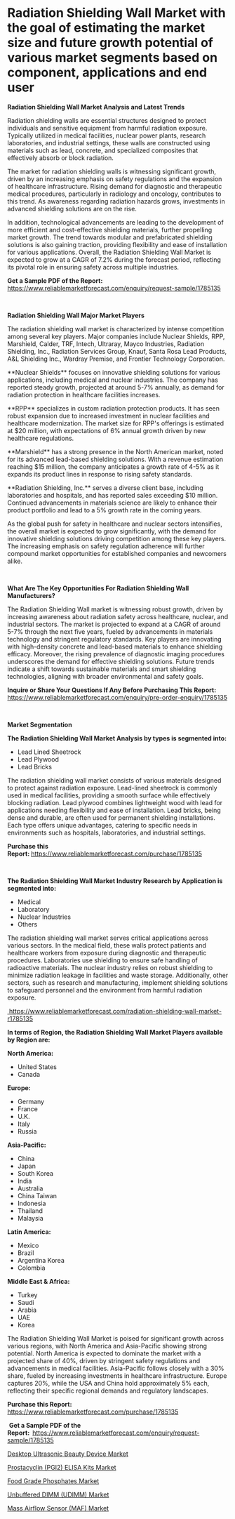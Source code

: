 <p><h1>Radiation Shielding Wall Market with the goal of estimating the market size and future growth potential of various market segments based on component, applications and end user</h1></p><p><strong>Radiation Shielding Wall Market Analysis and Latest Trends</strong></p>
<p><p>Radiation shielding walls are essential structures designed to protect individuals and sensitive equipment from harmful radiation exposure. Typically utilized in medical facilities, nuclear power plants, research laboratories, and industrial settings, these walls are constructed using materials such as lead, concrete, and specialized composites that effectively absorb or block radiation.</p><p>The market for radiation shielding walls is witnessing significant growth, driven by an increasing emphasis on safety regulations and the expansion of healthcare infrastructure. Rising demand for diagnostic and therapeutic medical procedures, particularly in radiology and oncology, contributes to this trend. As awareness regarding radiation hazards grows, investments in advanced shielding solutions are on the rise.</p><p>In addition, technological advancements are leading to the development of more efficient and cost-effective shielding materials, further propelling market growth. The trend towards modular and prefabricated shielding solutions is also gaining traction, providing flexibility and ease of installation for various applications. Overall, the Radiation Shielding Wall Market is expected to grow at a CAGR of 7.2% during the forecast period, reflecting its pivotal role in ensuring safety across multiple industries.</p></p>
<p><strong>Get a Sample PDF of the Report:&nbsp;</strong> <a href="https://www.reliablemarketforecast.com/enquiry/request-sample/1785135?utm_campaign=1129&utm_medium=2&utm_source=Github&utm_content=ia&utm_term=13102024&utm_id=radiation-shielding-wall">https://www.reliablemarketforecast.com/enquiry/request-sample/1785135</a></p>
<p>&nbsp;</p>
<p><strong>Radiation Shielding Wall Major Market Players</strong></p>
<p><p>The radiation shielding wall market is characterized by intense competition among several key players. Major companies include Nuclear Shields, RPP, Marshield, Calder, TRF, Intech, Ultraray, Mayco Industries, Radiation Shielding, Inc., Radiation Services Group, Knauf, Santa Rosa Lead Products, A&L Shielding Inc., Wardray Premise, and Frontier Technology Corporation.</p><p>**Nuclear Shields** focuses on innovative shielding solutions for various applications, including medical and nuclear industries. The company has reported steady growth, projected at around 5-7% annually, as demand for radiation protection in healthcare facilities increases.</p><p>**RPP** specializes in custom radiation protection products. It has seen robust expansion due to increased investment in nuclear facilities and healthcare modernization. The market size for RPP's offerings is estimated at $20 million, with expectations of 6% annual growth driven by new healthcare regulations.</p><p>**Marshield** has a strong presence in the North American market, noted for its advanced lead-based shielding solutions. With a revenue estimation reaching $15 million, the company anticipates a growth rate of 4-5% as it expands its product lines in response to rising safety standards.</p><p>**Radiation Shielding, Inc.** serves a diverse client base, including laboratories and hospitals, and has reported sales exceeding $10 million. Continued advancements in materials science are likely to enhance their product portfolio and lead to a 5% growth rate in the coming years.</p><p>As the global push for safety in healthcare and nuclear sectors intensifies, the overall market is expected to grow significantly, with the demand for innovative shielding solutions driving competition among these key players. The increasing emphasis on safety regulation adherence will further compound market opportunities for established companies and newcomers alike.</p></p>
<p>&nbsp;</p>
<p><strong>What Are The Key Opportunities For Radiation Shielding Wall Manufacturers?</strong></p>
<p><p>The Radiation Shielding Wall market is witnessing robust growth, driven by increasing awareness about radiation safety across healthcare, nuclear, and industrial sectors. The market is projected to expand at a CAGR of around 5-7% through the next five years, fueled by advancements in materials technology and stringent regulatory standards. Key players are innovating with high-density concrete and lead-based materials to enhance shielding efficacy. Moreover, the rising prevalence of diagnostic imaging procedures underscores the demand for effective shielding solutions. Future trends indicate a shift towards sustainable materials and smart shielding technologies, aligning with broader environmental and safety goals.</p></p>
<p><strong>Inquire or Share Your Questions If Any Before Purchasing This Report:</strong> <a href="https://www.reliablemarketforecast.com/enquiry/pre-order-enquiry/1785135?utm_campaign=1129&utm_medium=2&utm_source=Github&utm_content=ia&utm_term=13102024&utm_id=radiation-shielding-wall">https://www.reliablemarketforecast.com/enquiry/pre-order-enquiry/1785135</a></p>
<p>&nbsp;</p>
<p><strong>Market Segmentation</strong></p>
<p><strong>The Radiation Shielding Wall Market Analysis by types is segmented into:</strong></p>
<p><ul><li>Lead Lined Sheetrock</li><li>Lead Plywood</li><li>Lead Bricks</li></ul></p>
<p><p>The radiation shielding wall market consists of various materials designed to protect against radiation exposure. Lead-lined sheetrock is commonly used in medical facilities, providing a smooth surface while effectively blocking radiation. Lead plywood combines lightweight wood with lead for applications needing flexibility and ease of installation. Lead bricks, being dense and durable, are often used for permanent shielding installations. Each type offers unique advantages, catering to specific needs in environments such as hospitals, laboratories, and industrial settings.</p></p>
<p><strong>Purchase this Report:&nbsp;</strong><a href="https://www.reliablemarketforecast.com/purchase/1785135?utm_campaign=1129&utm_medium=2&utm_source=Github&utm_content=ia&utm_term=13102024&utm_id=radiation-shielding-wall">https://www.reliablemarketforecast.com/purchase/1785135</a></p>
<p>&nbsp;</p>
<p><strong>The Radiation Shielding Wall Market Industry Research by Application is segmented into:</strong></p>
<p><ul><li>Medical</li><li>Laboratory</li><li>Nuclear Industries</li><li>Others</li></ul></p>
<p><p>The radiation shielding wall market serves critical applications across various sectors. In the medical field, these walls protect patients and healthcare workers from exposure during diagnostic and therapeutic procedures. Laboratories use shielding to ensure safe handling of radioactive materials. The nuclear industry relies on robust shielding to minimize radiation leakage in facilities and waste storage. Additionally, other sectors, such as research and manufacturing, implement shielding solutions to safeguard personnel and the environment from harmful radiation exposure.</p></p>
<p><a href="https://www.reliablemarketforecast.com/radiation-shielding-wall-market-r1785135?utm_campaign=1129&utm_medium=2&utm_source=Github&utm_content=ia&utm_term=13102024&utm_id=radiation-shielding-wall">&nbsp;https://www.reliablemarketforecast.com/radiation-shielding-wall-market-r1785135</a></p>
<p><strong>In terms of Region, the Radiation Shielding Wall Market Players available by Region are:</strong></p>
<p>
    <p> <strong> North America: </strong>
        <ul>
            <li>United States</li>
            <li>Canada</li>
        </ul>
        </p> 
    <p> <strong> Europe: </strong>
        <ul>
            <li>Germany</li>
            <li>France</li>
            <li>U.K.</li>
            <li>Italy</li>
            <li>Russia</li>
        </ul>
        </p> 
    <p> <strong> Asia-Pacific: </strong>
        <ul>
            <li>China</li>
            <li>Japan</li>
            <li>South Korea</li>
            <li>India</li>
            <li>Australia</li>
            <li>China Taiwan</li>
            <li>Indonesia</li>
            <li>Thailand</li>
            <li>Malaysia</li>
        </ul>
        </p> 
    <p> <strong> Latin America: </strong>
        <ul>
            <li>Mexico</li>
            <li>Brazil</li>
            <li>Argentina Korea</li>
            <li>Colombia</li>
        </ul>
        </p> 
    <p> <strong> Middle East & Africa: </strong>
        <ul>
            <li>Turkey</li>
            <li>Saudi</li>
            <li>Arabia</li>
            <li>UAE</li>
            <li>Korea</li>
        </ul>
    </p>
    </p>
<p><p>The Radiation Shielding Wall Market is poised for significant growth across various regions, with North America and Asia-Pacific showing strong potential. North America is expected to dominate the market with a projected share of 40%, driven by stringent safety regulations and advancements in medical facilities. Asia-Pacific follows closely with a 30% share, fueled by increasing investments in healthcare infrastructure. Europe captures 20%, while the USA and China hold approximately 5% each, reflecting their specific regional demands and regulatory landscapes.</p></p>
<p><strong>Purchase this Report: </strong><a href="https://www.reliablemarketforecast.com/purchase/1785135?utm_campaign=1129&utm_medium=2&utm_source=Github&utm_content=ia&utm_term=13102024&utm_id=radiation-shielding-wall">https://www.reliablemarketforecast.com/purchase/1785135</a></p>
<p>&nbsp;<strong>Get a Sample PDF of the Report:&nbsp;&nbsp;</strong><a href="https://www.reliablemarketforecast.com/enquiry/request-sample/1785135?utm_campaign=1129&utm_medium=2&utm_source=Github&utm_content=ia&utm_term=13102024&utm_id=radiation-shielding-wall">https://www.reliablemarketforecast.com/enquiry/request-sample/1785135</a></p>
<p><strong></strong></p>
<p><p><a href="https://github.com/janeengrenong0/Market-Research-Report-List-1/blob/main/desktop-ultrasonic-beauty-device-market.md?utm_campaign=1129&utm_medium=2&utm_source=Github&utm_content=ia&utm_term=13102024&utm_id=radiation-shielding-wall">Desktop Ultrasonic Beauty Device Market</a></p><p><a href="https://www.linkedin.com/pulse/strategic-forecast-prostacyclin-pgi2-elisa-kits-market-growth-wf3xe?utm_campaign=1129&utm_medium=2&utm_source=Github&utm_content=ia&utm_term=13102024&utm_id=radiation-shielding-wall">Prostacyclin (PGI2) ELISA Kits Market</a></p><p><a href="https://www.linkedin.com/pulse/what-influencing-future-food-grade-phosphates-market-insights-qtv0c?utm_campaign=1129&utm_medium=2&utm_source=Github&utm_content=ia&utm_term=13102024&utm_id=radiation-shielding-wall">Food Grade Phosphates Market</a></p><p><a href="https://github.com/pandorapvdtab/Market-Research-Report-List-1/blob/main/unbuffered-dimm-udimm-market.md?utm_campaign=1129&utm_medium=2&utm_source=Github&utm_content=ia&utm_term=13102024&utm_id=radiation-shielding-wall">Unbuffered DIMM (UDIMM) Market</a></p><p><a href="https://www.linkedin.com/pulse/emerging-opportunities-challenges-global-mass-airflow-sensor-cvgmc?utm_campaign=1129&utm_medium=2&utm_source=Github&utm_content=ia&utm_term=13102024&utm_id=radiation-shielding-wall">Mass Airflow Sensor (MAF) Market</a></p></p>